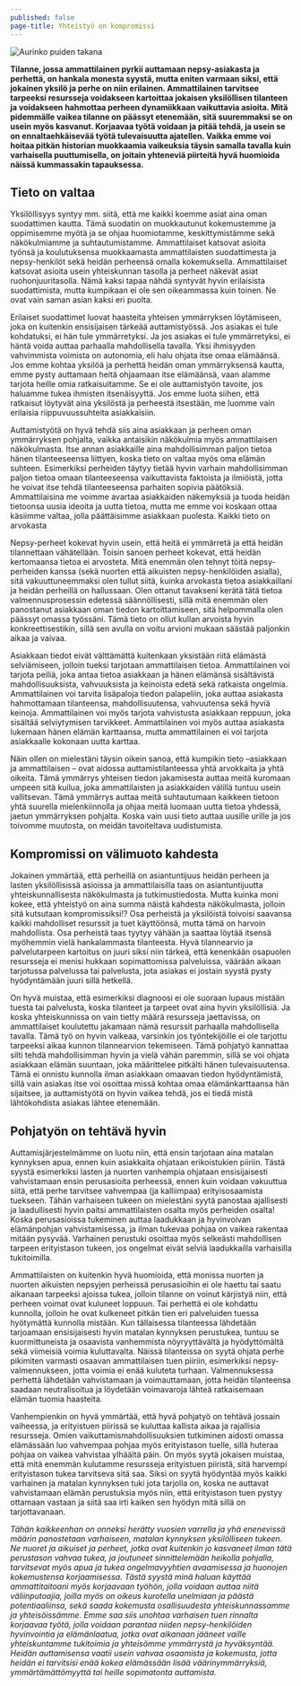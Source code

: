 ```yaml
---
published: false
page-title: Yhteistyö on kompromissi
---
```

![Aurinko puiden takana]({{site.baseurl}}/uploaded-images/aurinko-puiden-takana.jpeg)

**Tilanne, jossa ammattilainen pyrkii auttamaan nepsy-asiakasta ja perhettä, on hankala monesta syystä, mutta eniten varmaan siksi, että jokainen yksilö ja perhe on niin erilainen. Ammattilainen tarvitsee tarpeeksi resursseja voidakseen kartoittaa jokaisen yksilöllisen tilanteen ja voidakseen hahmottaa perheen dynamiikkaan vaikuttavia asioita. Mitä pidemmälle vaikea tilanne on päässyt etenemään, sitä suuremmaksi se on usein myös kasvanut. Korjaavaa työtä voidaan ja pitää tehdä, ja usein se on ennaltaehkäisevää työtä tulevaisuutta ajatellen. Vaikka emme voi hoitaa pitkän historian muokkaamia vaikeuksia täysin samalla tavalla kuin varhaisella puuttumisella, on joitain yhteneviä piirteitä hyvä huomioida näissä kummassakin tapauksessa.**

## Tieto on valtaa

Yksilöllisyys syntyy mm. siitä, että me kaikki koemme asiat aina oman suodattimen kautta. Tämä suodatin on muokkautunut kokemustemme ja oppimisemme myötä ja se ohjaa huomiotamme, keskittymistämme sekä näkökulmiamme ja suhtautumistamme. Ammattilaiset katsovat asioita työnsä ja koulutuksensa muokkaamasta ammattilaisten suodattimesta ja nepsy-henkilöt sekä heidän perheensä omalla kokemuksella. Ammattilaiset katsovat asioita usein yhteiskunnan tasolla ja perheet näkevät asiat ruohonjuuritasolla. Nämä kaksi tapaa nähdä syntyvät hyvin erilaisista suodattimista, mutta kumpikaan ei ole sen oikeammassa kuin toinen. Ne ovat vain saman asian kaksi eri puolta.

Erilaiset suodattimet luovat haasteita yhteisen ymmärryksen löytämiseen, joka on kuitenkin ensisijaisen tärkeää auttamistyössä. Jos asiakas ei tule kohdatuksi, ei hän tule ymmärretyksi. Ja jos asiakas ei tule ymmärretyksi, ei häntä voida auttaa parhaalla mahdollisella tavalla. Yksi ihmisyyden vahvimmista voimista on autonomia, eli halu ohjata itse omaa elämäänsä. Jos emme kohtaa yksilöä ja perhettä heidän oman ymmärryksensä kautta, emme pysty auttamaan heitä ohjaamaan itse elämäänsä, vaan alamme tarjota heille omia ratkaisuitamme. Se ei ole auttamistyön tavoite, jos haluamme tukea ihmisten itsenäisyyttä. Jos emme luota siihen, että ratkaisut löytyvät aina yksilöstä ja perheestä itsestään, me luomme vain erilaisia riippuvuussuhteita asiakkaisiin.

Auttamistyötä on hyvä tehdä siis aina asiakkaan ja perheen oman ymmärryksen pohjalta, vaikka antaisikin näkökulmia myös ammattilaisen näkökulmasta. Itse annan asiakkaille aina mahdollisimman paljon tietoa hänen tilanteeseensa liittyen, koska tieto on valtaa myös oma elämän suhteen. Esimerkiksi perheiden täytyy tietää hyvin varhain mahdollisimman paljon tietoa omaan tilanteeseensa vaikuttavista faktoista ja ilmiöistä, jotta he voivat itse tehdä tilanteeseensa parhaiten sopivia päätöksiä. Ammattilaisina me voimme avartaa asiakkaiden näkemyksiä ja tuoda heidän tietoonsa uusia ideoita ja uutta tietoa, mutta me emme voi koskaan ottaa käsiimme valtaa, jolla päättäisimme asiakkaan puolesta.
Kaikki tieto on arvokasta

Nepsy-perheet kokevat hyvin usein, että heitä ei ymmärretä ja että heidän tilannettaan vähätellään. Toisin sanoen perheet kokevat, että heidän kertomaansa tietoa ei arvosteta. Mitä enemmän olen tehnyt töitä nepsy-perheiden kanssa (sekä nuorten että aikuisten nepsy-henkilöiden asialla), sitä vakuuttuneemmaksi olen tullut siitä, kuinka arvokasta tietoa asiakkaillani ja heidän perheillä on hallussaan. Olen ottanut tavakseni kerätä tätä tietoa valmennusprosessin edetessä säännöllisesti, sillä mitä enemmän olen panostanut asiakkaan oman tiedon kartoittamiseen, sitä helpommalla olen päässyt omassa työssäni. Tämä tieto on ollut kullan arvoista hyvin konkreettisestikin, sillä sen avulla on voitu arvioni mukaan säästää paljonkin aikaa ja vaivaa.

Asiakkaan tiedot eivät välttämättä kuitenkaan yksistään riitä elämästä selviämiseen, jolloin tueksi tarjotaan ammattilaisen tietoa. Ammattilainen voi tarjota peiliä, joka antaa tietoa asiakkaan ja hänen elämänsä sisältävistä mahdollisuuksista, vahvuuksista ja keinoista edetä sekä ratkaista ongelmia. Ammattilainen voi tarvita lisäpaloja tiedon palapeliin, joka auttaa asiakasta hahmottamaan tilanteensa, mahdollisuutensa, vahvuutensa sekä hyviä keinoja. Ammattilainen voi myös tarjota vahvistusta asiakkaan reppuun, joka sisältää selviytymisen tarvikkeet. Ammattilainen voi myös auttaa asiakasta lukemaan hänen elämän karttaansa, mutta ammattilainen ei voi tarjota asiakkaalle kokonaan uutta karttaa.

Näin ollen on mielestäni täysin oikein sanoa, että kumpikin tieto –asiakkaan ja ammattilaisen – ovat aidossa auttamistilanteessa yhtä arvokkaita ja yhtä oikeita. Tämä ymmärrys yhteisen tiedon jakamisesta auttaa meitä kuromaan umpeen sitä kuilua, joka ammattilaisten ja asiakkaiden välillä tuntuu usein vallitsevan. Tämä ymmärrys auttaa meitä suhtautumaan kaikkeen tietoon yhtä suurella mielenkiinnolla ja ohjaa meitä luomaan uutta tietoa yhdessä, jaetun ymmärryksen pohjalta. Koska vain uusi tieto auttaa uusille urille ja jos toivomme muutosta, on meidän tavoiteltava uudistumista.

## Kompromissi on välimuoto kahdesta

Jokainen ymmärtää, että perheillä on asiantuntijuus heidän perheen ja lasten yksilöllisissä asioissa ja ammattilaisilla taas on asiantuntijuutta yhteiskunnallisesta näkökulmasta ja tutkimustiedosta. Mutta kuinka moni kokee, että yhteistyö on aina summa näistä kahdesta näkökulmasta, jolloin sitä kutsutaan kompromissiksi!? Osa perheistä ja yksilöistä toivoisi saavansa kaikki mahdolliset resurssit ja tuet käyttöönsä, mutta tämä on harvoin mahdollista. Osa perheistä taas tyytyy vähään ja saattaa löytää itsensä myöhemmin vielä hankalammasta tilanteesta. Hyvä tilannearvio ja palvelutarpeen kartoitus on juuri siksi niin tärkeä, että kenenkään osapuolen resursseja ei menisi hukkaan sopimattomissa palveluissa, väärään aikaan tarjotussa palvelussa tai palvelusta, jota asiakas ei jostain syystä pysty hyödyntämään juuri sillä hetkellä.

On hyvä muistaa, että esimerkiksi diagnoosi ei ole suoraan lupaus mistään tuesta tai palvelusta, koska tilanteet ja tarpeet ovat aina hyvin yksilöllisiä. Ja koska yhteiskunnissa on vain tietty määrä resursseja jaettavissa, on ammattilaiset koulutettu jakamaan nämä resurssit parhaalla mahdollisella tavalla. Tämä työ on hyvin vaikeaa, varsinkin jos työntekijöille ei ole tarjottu tarpeeksi aikaa kunnon tilannearvion tekemiseen. Tämä pohjatyö kannattaa silti tehdä mahdollisimman hyvin ja vielä vähän paremmin, sillä se voi ohjata asiakkaan elämän suuntaan, joka määrittelee pitkälti hänen tulevaisuutensa. Tämä ei onnistu kunnolla ilman asiakkaan omaavan tiedon hyödyntämistä, sillä vain asiakas itse voi osoittaa missä kohtaa omaa elämänkarttaansa hän sijaitsee, ja auttamistyötä on hyvin vaikea tehdä, jos ei tiedä mistä lähtökohdista asiakas lähtee etenemään.

## Pohjatyön on tehtävä hyvin

Auttamisjärjestelmämme on luotu niin, että ensin tarjotaan aina matalan kynnyksen apua, ennen kuin asiakkaita ohjataan erikoistukien piiriin. Tästä syystä esimerkiksi lasten ja nuorten vanhempia ohjataan ensisijaisesti vahvistamaan ensin perusasioita perheessä, ennen kuin voidaan vakuuttua siitä, että perhe tarvitsee vahvempaa (ja kalliimpaa) erityisosaamista tuekseen. Tähän varhaiseen tukeen on mielestäni syytä panostaa ajallisesti ja laadullisesti hyvin paitsi ammattilaisten osalta myös perheiden osalta! Koska perusasioissa tukeminen auttaa laadukkaan ja hyvinvoivan elämänpohjan vahvistamisessa, ja ilman tukevaa pohjaa on vaikea rakentaa mitään pysyvää. Varhainen perustuki osoittaa myös selkeästi mahdollisen tarpeen erityistason tukeen, jos ongelmat eivät selviä laadukkailla varhaisilla tukitoimilla.

Ammattilaisten on kuitenkin hyvä huomioida, että monissa nuorten ja nuorten aikuisten nepsyjen perheissä perusasioihin ei ole haettu tai saatu aikanaan tarpeeksi ajoissa tukea, jolloin tilanne on voinut kärjistyä niin, että perheen voimat ovat kuluneet loppuun. Tai perhettä ei ole kohdattu kunnolla, jolloin he ovat kulkeneet pitkän tien eri palveluiden tuessa hyötymättä kunnolla mistään. Kun tällaisessa tilanteessa lähdetään tarjoamaan ensisijaisesti hyvin matalan kynnyksen perustukea, tuntuu se kuormittuneista ja osaavista vanhemmista nöyryyttävältä ja hyödyttömältä sekä viimeisiä voimia kuluttavalta. Näissä tilanteissa on syytä ohjata perhe pikimiten varmasti osaavan ammattilaisen tuen piiriin, esimerkiksi nepsy-valmennukseen, jotta voimia ei enää kuluteta turhaan. Valmennuksessa perhettä lähdetään vahvistamaan ja voimauttamaan, jotta heidän tilanteensa saadaan neutralisoitua ja löydetään voimavaroja lähteä ratkaisemaan elämän tuomia haasteita.

Vanhempienkin on hyvä ymmärtää, että hyvä pohjatyö on tehtävä jossain vaiheessa, ja erityistuen piirissä se kuluttaa kallista aikaa ja rajallisia resursseja. Omien vaikuttamismahdollisuuksien tutkiminen aidosti omassa elämässään luo vahvempaa pohjaa myös erityistason tuelle, sillä huteraa pohjaa on vaikea vahvistaa ylhäältä päin. On myös syytä jokaisen muistaa, että mitä enemmän kulutamme resursseja erityistuen piiristä, sitä harvempi erityistason tukea tarvitseva sitä saa. Siksi on syytä hyödyntää myös kaikki varhainen ja matalan kynnyksen tuki jota tarjolla on, koska ne auttavat vahvistamaan elämän perustuksia myös niin, että erityistason tuen pystyy ottamaan vastaan ja siitä saa irti kaiken sen hyödyn mitä sillä on tarjottavanaan.


_Tähän kaikkeenhan on onneksi herätty vuosien varrella ja yhä enenevissä määrin panostetaan varhaiseen, matalan kynnyksen yksilölliseen tukeen. Ne nuoret ja aikuiset ja perheet, jotka ovat kuitenkin jo kasvaneet ilman tätä perustason vahvaa tukea, ja joutuneet sinnittelemään heikolla pohjalla, tarvitsevat myös apua ja tukea ongelmavyyhtien avaamisessa ja huonojen kokemustensa korjaamisessa. Tästä syystä minä haluan käyttää ammattitaitoani myös korjaavaan työhön, jolla voidaan auttaa niitä väliinputoajia, joilla myös on oikeus kurotella unelmiaan ja päästä potentiaaliinsa, sekä saada kokemusta osallisuudesta yhteiskunnassamme ja yhteisöissämme. Emme saa siis unohtaa varhaisen tuen rinnalta korjaavaa työtä, jolla voidaan parantaa niiden nepsy-henkilöiden hyvinvointia ja elämänlaatua, jotka ovat aikanaan jääneet vaille yhteiskuntamme tukitoimia ja yhteisömme ymmärrystä ja hyväksyntää. Heidän auttamisensa vaatii usein vahvaa osaamista ja kokemusta, jotta heidän ei tarvitsisi enää kokea elämässään lisää väärinymmärryksiä, ymmärtämättömyyttä tai heille sopimatonta auttamista._
